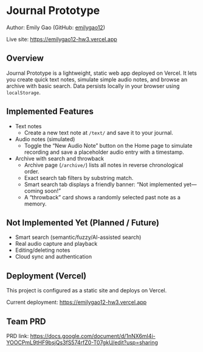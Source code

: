 # Journal Prototype
 
Author: Emily Gao (GitHub: [emilygao12](https://github.com/emilygao12))
 
Live site: https://emilygao12-hw3.vercel.app
 
## Overview
Journal Prototype is a lightweight, static web app deployed on Vercel. It lets you create quick text notes, simulate simple audio notes, and browse an archive with basic search. Data persists locally in your browser using `localStorage`.
 
## Implemented Features
- Text notes
  - Create a new text note at `/text/` and save it to your journal.
- Audio notes (simulated)
  - Toggle the “New Audio Note” button on the Home page to simulate recording and save a placeholder audio entry with a timestamp.
- Archive with search and throwback
  - Archive page (`/archive/`) lists all notes in reverse chronological order.
  - Exact search tab filters by substring match.
  - Smart search tab displays a friendly banner: “Not implemented yet—coming soon!”
  - A “throwback” card shows a randomly selected past note as a memory.
 
## Not Implemented Yet (Planned / Future)
- Smart search (semantic/fuzzy/AI-assisted search)
- Real audio capture and playback
- Editing/deleting notes
- Cloud sync and authentication
 
## Deployment (Vercel)
This project is configured as a static site and deploys on Vercel.
 
Current deployment: https://emilygao12-hw3.vercel.app
 
## Team PRD
PRD link: https://docs.google.com/document/d/1nNX6mI4i-YOOCPmL9tHF9bsjQs3fS574rfZ0-T07gkU/edit?usp=sharing
